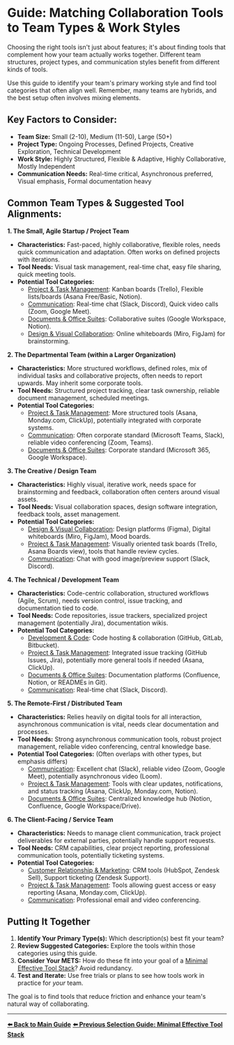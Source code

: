# Guide: Matching Collaboration Tools to Team Types & Work Styles

Choosing the right tools isn't just about features; it's about finding tools that complement how your team actually works together. Different team structures, project types, and communication styles benefit from different kinds of tools.

Use this guide to identify your team's primary working style and find tool categories that often align well. Remember, many teams are hybrids, and the best setup often involves mixing elements.

## Key Factors to Consider:

*   **Team Size:** Small (2-10), Medium (11-50), Large (50+)
*   **Project Type:** Ongoing Processes, Defined Projects, Creative Exploration, Technical Development
*   **Work Style:** Highly Structured, Flexible & Adaptive, Highly Collaborative, Mostly Independent
*   **Communication Needs:** Real-time critical, Asynchronous preferred, Visual emphasis, Formal documentation heavy

## Common Team Types & Suggested Tool Alignments:

**1. The Small, Agile Startup / Project Team**

*   **Characteristics:** Fast-paced, highly collaborative, flexible roles, needs quick communication and adaptation. Often works on defined projects with iterations.
*   **Tool Needs:** Visual task management, real-time chat, easy file sharing, quick meeting tools.
*   **Potential Tool Categories:**
    *   [Project & Task Management](./../tools-by-category/project-task-management-overview.md): Kanban boards (Trello), Flexible lists/boards (Asana Free/Basic, Notion).
    *   [Communication](./../tools-by-category/communication-collaboration-overview.md): Real-time chat (Slack, Discord), Quick video calls (Zoom, Google Meet).
    *   [Documents & Office Suites](./../tools-by-category/documents-office-suites-overview.md): Collaborative suites (Google Workspace, Notion).
    *   [Design & Visual Collaboration](./../tools-by-category/design-visual-collaboration-overview.md): Online whiteboards (Miro, FigJam) for brainstorming.

**2. The Departmental Team (within a Larger Organization)**

*   **Characteristics:** More structured workflows, defined roles, mix of individual tasks and collaborative projects, often needs to report upwards. May inherit some corporate tools.
*   **Tool Needs:** Structured project tracking, clear task ownership, reliable document management, scheduled meetings.
*   **Potential Tool Categories:**
    *   [Project & Task Management](./../tools-by-category/project-task-management-overview.md): More structured tools (Asana, Monday.com, ClickUp), potentially integrated with corporate systems.
    *   [Communication](./../tools-by-category/communication-collaboration-overview.md): Often corporate standard (Microsoft Teams, Slack), reliable video conferencing (Zoom, Teams).
    *   [Documents & Office Suites](./../tools-by-category/documents-office-suites-overview.md): Corporate standard (Microsoft 365, Google Workspace).

**3. The Creative / Design Team**

*   **Characteristics:** Highly visual, iterative work, needs space for brainstorming and feedback, collaboration often centers around visual assets.
*   **Tool Needs:** Visual collaboration spaces, design software integration, feedback tools, asset management.
*   **Potential Tool Categories:**
    *   [Design & Visual Collaboration](./../tools-by-category/design-visual-collaboration-overview.md): Design platforms (Figma), Digital whiteboards (Miro, FigJam), Mood boards.
    *   [Project & Task Management](./../tools-by-category/project-task-management-overview.md): Visually oriented task boards (Trello, Asana Boards view), tools that handle review cycles.
    *   [Communication](./../tools-by-category/communication-collaboration-overview.md): Chat with good image/preview support (Slack, Discord).

**4. The Technical / Development Team**

*   **Characteristics:** Code-centric collaboration, structured workflows (Agile, Scrum), needs version control, issue tracking, and documentation tied to code.
*   **Tool Needs:** Code repositories, issue trackers, specialized project management (potentially Jira), documentation wikis.
*   **Potential Tool Categories:**
    *   [Development & Code](./../tools-by-category/development-code-overview.md): Code hosting & collaboration (GitHub, GitLab, Bitbucket).
    *   [Project & Task Management](./../tools-by-category/project-task-management-overview.md): Integrated issue tracking (GitHub Issues, Jira), potentially more general tools if needed (Asana, ClickUp).
    *   [Documents & Office Suites](./../tools-by-category/documents-office-suites-overview.md): Documentation platforms (Confluence, Notion, or READMEs in Git).
    *   [Communication](./../tools-by-category/communication-collaboration-overview.md): Real-time chat (Slack, Discord).

**5. The Remote-First / Distributed Team**

*   **Characteristics:** Relies heavily on digital tools for all interaction, asynchronous communication is vital, needs clear documentation and processes.
*   **Tool Needs:** Strong asynchronous communication tools, robust project management, reliable video conferencing, central knowledge base.
*   **Potential Tool Categories:** (Often overlaps with other types, but emphasis differs)
    *   [Communication](./../tools-by-category/communication-collaboration-overview.md): Excellent chat (Slack), reliable video (Zoom, Google Meet), potentially asynchronous video (Loom).
    *   [Project & Task Management](./../tools-by-category/project-task-management-overview.md): Tools with clear updates, notifications, and status tracking (Asana, ClickUp, Monday.com, Notion).
    *   [Documents & Office Suites](./../tools-by-category/documents-office-suites-overview.md): Centralized knowledge hub (Notion, Confluence, Google Workspace/Drive).

**6. The Client-Facing / Service Team**

*   **Characteristics:** Needs to manage client communication, track project deliverables for external parties, potentially handle support requests.
*   **Tool Needs:** CRM capabilities, clear project reporting, professional communication tools, potentially ticketing systems.
*   **Potential Tool Categories:**
    *   [Customer Relationship & Marketing](./../tools-by-category/crm-marketing-overview.md): CRM tools (HubSpot, Zendesk Sell), Support ticketing (Zendesk Support).
    *   [Project & Task Management](./../tools-by-category/project-task-management-overview.md): Tools allowing guest access or easy reporting (Asana, Monday.com, ClickUp).
    *   [Communication](./../tools-by-category/communication-collaboration-overview.md): Professional email and video conferencing.

## Putting It Together

1.  **Identify Your Primary Type(s):** Which description(s) best fit your team?
2.  **Review Suggested Categories:** Explore the tools within those categories using this guide.
3.  **Consider Your METS:** How do these fit into your goal of a [Minimal Effective Tool Stack](./minimal-effective-tool-stack.md)? Avoid redundancy.
4.  **Test and Iterate:** Use free trials or plans to see how tools work in practice for *your* team.

The goal is to find tools that reduce friction and enhance your team's natural way of collaborating.

---

**[⬅️ Back to Main Guide](./../README.md)**
**[⬅️ Previous Selection Guide: Minimal Effective Tool Stack](./minimal-effective-tool-stack.md)**

